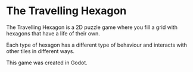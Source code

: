 # The Travelling Hexagon
The Travelling Hexagon is a 2D puzzle game where you fill a grid with hexagons that have a life of their own. 

Each type of hexagon has a different type of behaviour and interacts with other tiles in different ways.

This game was created in Godot.
